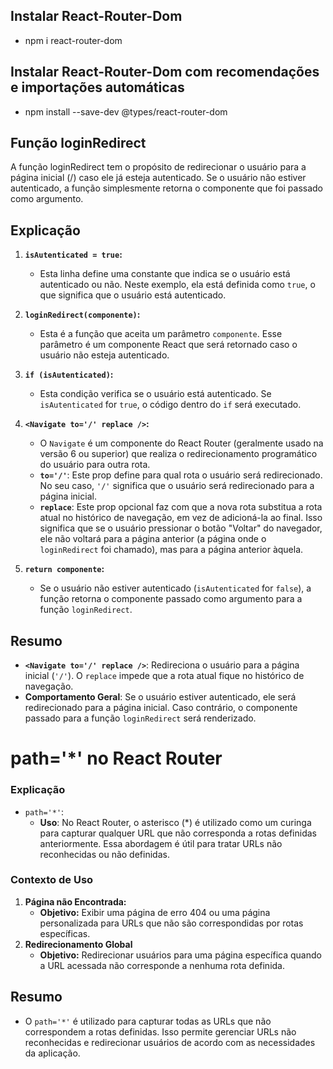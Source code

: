 ## Instalar React-Router-Dom
- npm i react-router-dom

## Instalar React-Router-Dom com recomendações e importações automáticas
- npm install --save-dev @types/react-router-dom

## Função loginRedirect
A função loginRedirect tem o propósito de redirecionar o usuário para a página inicial (/) caso ele já esteja autenticado. Se o usuário não estiver autenticado, a função simplesmente retorna o componente que foi passado como argumento.

## Explicação

1. **`isAutenticated = true`:**
   - Esta linha define uma constante que indica se o usuário está autenticado ou não. Neste exemplo, ela está definida como `true`, o que significa que o usuário está autenticado.

2. **`loginRedirect(componente)`:**
   - Esta é a função que aceita um parâmetro `componente`. Esse parâmetro é um componente React que será retornado caso o usuário não esteja autenticado.

3. **`if (isAutenticated)`:**
   - Esta condição verifica se o usuário está autenticado. Se `isAutenticated` for `true`, o código dentro do `if` será executado.

4. **`<Navigate to='/' replace />`:**
   - O `Navigate` é um componente do React Router (geralmente usado na versão 6 ou superior) que realiza o redirecionamento programático do usuário para outra rota.
   - **`to='/'`**: Este prop define para qual rota o usuário será redirecionado. No seu caso, `'/'` significa que o usuário será redirecionado para a página inicial.
   - **`replace`**: Este prop opcional faz com que a nova rota substitua a rota atual no histórico de navegação, em vez de adicioná-la ao final. Isso significa que se o usuário pressionar o botão "Voltar" do navegador, ele não voltará para a página anterior (a página onde o `loginRedirect` foi chamado), mas para a página anterior àquela.

5. **`return componente`:**
   - Se o usuário não estiver autenticado (`isAutenticated` for `false`), a função retorna o componente passado como argumento para a função `loginRedirect`.

## Resumo

- **`<Navigate to='/' replace />`**: Redireciona o usuário para a página inicial (`'/'`). O `replace` impede que a rota atual fique no histórico de navegação.
- **Comportamento Geral**: Se o usuário estiver autenticado, ele será redirecionado para a página inicial. Caso contrário, o componente passado para a função `loginRedirect` será renderizado.

# path='*' no React Router
### Explicação
- `path='*'`:
    - <strong>Uso</strong>: No React Router, o asterisco (*) é utilizado como um curinga para capturar qualquer URL que não corresponda a rotas definidas anteriormente. Essa abordagem é útil para tratar URLs não reconhecidas ou não definidas.
### Contexto de Uso
1. <strong>Página não Encontrada:</strong>
    - <strong>Objetivo:</strong> Exibir uma página de erro 404 ou uma página personalizada para URLs que não são correspondidas por rotas específicas.
2. <strong>Redirecionamento Global</strong>
    - <strong>Objetivo:</strong> Redirecionar usuários para uma página específica quando a URL acessada não corresponde a nenhuma rota definida.

## Resumo
- O `path='*'` é utilizado para capturar todas as URLs que não correspondem a rotas definidas. Isso permite gerenciar URLs não reconhecidas e redirecionar usuários de acordo com as necessidades da aplicação.